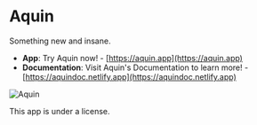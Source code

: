 # Aquin

Something new and insane.

- **App**: Try Aquin now! - [https://aquin.app](https://aquin.app)
- **Documentation**: Visit Aquin's Documentation to learn more! - [https://aquindoc.netlify.app](https://aquindoc.netlify.app)

![Aquin](public/banner.png)

This app is under a license.